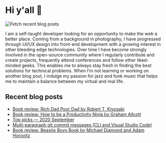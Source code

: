 # Hi y'all 👋

![Fetch recent blog posts](https://github.com/pawelgrzybek/pawelgrzybek/workflows/Fetch%20recent%20blog%20posts/badge.svg)

I am a self-taught developer looking for an opportunity to make the web a better place. Coming from a background in photography, I have progressed through UI/UX design into front-end development with a growing interest in other bleeding edge technologies. Over time I have become strongly involved in the open-source community where I regularly contribute and create projects, frequently attend conferences and follow other liked-minded geeks. This enables me to always stay fresh in finding the best solutions for technical problems. When I’m not learning or working on another blog post, I indulge my passion for jazz and funk music that helps me to maintain a balance between my virtual and real life.

## Recent blog posts

<!-- FEED-START -->
- [Book review: Rich Dad Poor Dad by Robert T. Kiyosaki](https://pawelgrzybek.com/book-review-rich-dad-poor-dad-by-robert-t-kiyosaki/)
- [Book review: How to be a Productivity Ninja by Graham Allcott](https://pawelgrzybek.com/book-review-how-to-be-a-productivity-ninja-by-graham-allcott/)
- [Top picks — 2020 September](https://pawelgrzybek.com/top-picks-2020-september/)
- [Multi-paragraph git commit messages (CLI and Visual Studio Code)](https://pawelgrzybek.com/multi-paragraph-git-commit-messages-cli-and-visual-studio-code/)
- [Book review: Beastie Boys Book by Michael Diamond and Adam Horovitz](https://pawelgrzybek.com/book-review-beastie-boys-book-by-michael-diamond-and-adam-horovitz/)
<!-- FEED-END -->